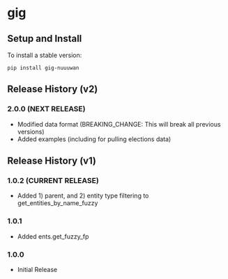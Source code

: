 # gig

## Setup and Install

To install a stable version:

```
pip install gig-nuuuwan
```

## Release History (v2)

### 2.0.0 (NEXT RELEASE)
* Modified data format (BREAKING_CHANGE: This will break all previous versions)
* Added examples (including for pulling elections data)

## Release History (v1)

### 1.0.2 (CURRENT RELEASE)

*  Added 1) parent, and 2) entity type filtering to get_entities_by_name_fuzzy

### 1.0.1

* Added ents.get_fuzzy_fp

### 1.0.0

* Initial Release
